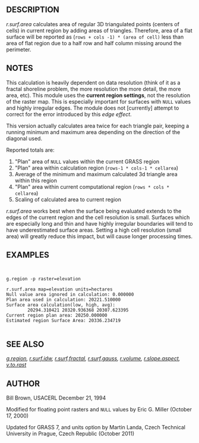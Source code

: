 
## DESCRIPTION

*r.surf.area* calculates area of regular 3D triangulated points
(centers of cells) in current region by adding areas of triangles.
Therefore, area of a flat surface will be reported as (`rows + cols
-1) * (area of cell)` less than area of flat region due to a half
row and half column missing around the perimeter.

## NOTES

This calculation is heavily dependent on data resolution (think of it
as a fractal shoreline problem, the more resolution the more detail,
the more area, etc). This module uses the **current region
settings**, not the resolution of the raster map. This is especially
important for surfaces with `NULL` values and highly irregular
edges. The module does not [currently] attempt to correct for the
error introduced by this *edge effect*.

This version actually calculates area twice for each triangle pair,
keeping a running minimum and maximum area depending on the direction
of the diagonal used.

Reported totals are:

1. "Plan" area of `NULL` values within the current GRASS
   region
2. "Plan" area within calculation region (`rows-1 * cols-1 *
   cellarea`)
3. Average of the minimum and maximum calculated 3d triangle area
   within this region
4. "Plan" area within current computational region (`rows * cols *
   cellarea`)
5. Scaling of calculated area to current region

*r.surf.area* works best when the surface being evaluated
extends to the edges of the current region and the cell resolution is
small. Surfaces which are especially long and thin and have highly
irregular boundaries will tend to have underestimated surface areas.
Setting a high cell resolution (small area) will greatly reduce this
impact, but will cause longer processing times.

## EXAMPLES

```


g.region -p raster=elevation

r.surf.area map=elevation units=hectares
Null value area ignored in calculation: 0.000000
Plan area used in calculation: 20221.510000
Surface area calculation(low, high, avg):
        20294.310421 20320.936368 20307.623395
Current region plan area: 20250.000000
Estimated region Surface Area: 20336.234719


```

## SEE ALSO

*[g.region](g.region.html),
[r.surf.idw](r.surf.idw.html),
[r.surf.fractal](r.surf.fractal.html),
[r.surf.gauss](r.surf.gauss.html),
[r.volume](r.volume.html),
[r.slope.aspect](r.slope.aspect.html),
[v.to.rast](v.to.rast.html)*

## AUTHOR

Bill Brown, USACERL December 21, 1994

Modified for floating point rasters and `NULL` values by Eric
G. Miller (October 17, 2000)

Updated for GRASS 7, and units option by Martin Landa, Czech Technical
University in Prague, Czech Republic (October 2011)
